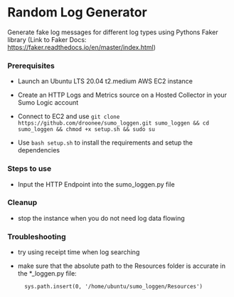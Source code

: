 # Random Log Generator
Generate fake log messages for different log types using Pythons Faker library (Link to Faker Docs: https://faker.readthedocs.io/en/master/index.html)

### Prerequisites
- Launch an Ubuntu LTS 20.04 t2.medium AWS EC2 instance
       
- Create an HTTP Logs and Metrics source on a Hosted Collector in your Sumo Logic account

- Connect to EC2 and use `git clone https://github.com/droonee/sumo_loggen.git sumo_loggen && cd sumo_loggen && chmod +x setup.sh && sudo su`

- Use `bash setup.sh` to install the requirements and setup the dependencies

### Steps to use
- Input the HTTP Endpoint into the sumo_loggen.py file

### Cleanup
- stop the instance when you do not need log data flowing

### Troubleshooting
- try using receipt time when log searching

- make sure that the absolute path to the Resources folder is accurate in the *_loggen.py file:
        
        sys.path.insert(0, '/home/ubuntu/sumo_loggen/Resources')


